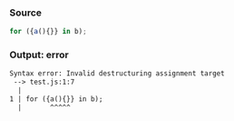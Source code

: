 ### Source
```js
for ({a(){}} in b);
```

### Output: error
```txt
Syntax error: Invalid destructuring assignment target
 --> test.js:1:7
  |
1 | for ({a(){}} in b);
  |       ^^^^^ 
```
